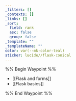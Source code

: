 ```yaml
---
_filters: []
_contexts: []
_links: []
_sort:
  field: rank
  asc: false
  group: false
_template: ""
_templateName: ""
color: var(--mk-color-teal)
sticker: lucide//flask-conical
---
```

%% Begin Waypoint %%
- [[Flask and forms]]
- [[Flask basics]]

%% End Waypoint %%
